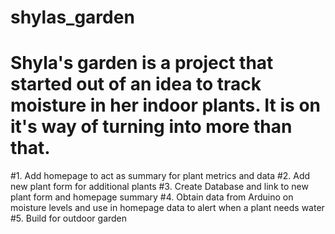 # shylas_garden

# Shyla's garden is a project that started out of an idea to track moisture in her indoor plants. It is on it's way of turning into more than that.


#1. Add homepage to act as summary for plant metrics and data
#2. Add new plant form for additional plants
#3. Create Database and link to new plant form and homepage summary
#4. Obtain data from Arduino on moisture levels and use in homepage data to alert when a plant needs water
#5. Build for outdoor garden
